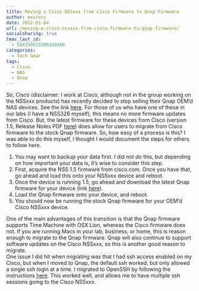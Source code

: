 ```yaml
---
title: Moving a Cisco NSSxxx from Cisco Firmware to Qnap Firmware
author: mestery
date: 2012-01-04
url: /moving-a-cisco-nssxxx-from-cisco-firmware-to-qnap-firmware/
socialsharing: true
tmac_last_id:
  - 544156015395348480
categories:
  - Tech Gear
tags:
  - Cisco
  - NAS
  - Qnap
---
```

So, Cisco (disclaimer: I work at Cisco, although not in the group working on the NSSxxx products) has recently decided to stop selling their Qnap OEM&#8217;d NAS devices. See the link <a title="Cisco NSSxxx End-of-Sale and End-of-Life" href="http://www.cisco.com/en/US/prod/collateral/ps4159/ps9954/ps10817/end_of_life_notice_c51-685438.html" target="_blank">here</a>. For those of us who have one of these in our labs (I have a NSS326 myself), this means no more firmware updates from Cisco. But, the latest firmware for these devices from Cisco (version 1.5, Release Notes PDF <a title="NSSxxx Firmware 1.5 Release Notes" href="http://www.cisco.com/en/US/docs/storage/nass/csbcdp/smart_storage/open_source/78_20467_01.pdf" target="_blank">here</a>) does allow for users to migrate from Cisco firmware to the stock Qnap firmware. So, how easy of a process is this? I was able to do this myself, I thought I would document the steps for others to follow here.

  1. You may want to backup your data first. I did not do this, but depending on how important your data is, it&#8217;s wise to consider this step.
  2. First, acquire the NSS 1.5 firmware from cisco.com. Once you have that, go ahead and load this onto your NSSxxx device and reboot.
  3. Once the device is running 1.5, go ahead and download the latest Qnap firmware for your device (link <a title="Qnap Cisco NSSxxx firmware" href="http://www.qnap.com/cisco" target="_blank">here</a>).
  4. Load the Qnap firmware onto your device, and reboot.
  5. You should now be running the stock Qnap firmware for your OEM&#8217;d Cisco NSSxxx device.

<div>
  One of the main advantages of this transition is that the Qnap firmware supports Time Machine with OSX Lion, whereas the Cisco firmware does not. If you are running Macs in your lab, business, or home, this is reason enough to migrate to the Qnap firmware. Qnap will also continue to support software updates on the Cisco NSSxxx, so this is another good reason to migrate.
</div>



<div>
  One issue I did hit when migrating was that I had ssh access enabled on my Cisco, but when I moved to Qnap, the default ssh worked, but only allowed a single ssh login at a time. I migrated to OpenSSH by following the instructions <a title="How To Replace SSH DAemon with OpenSSH" href="http://wiki.qnap.com/wiki/How_To_Replace_SSH_Daemon_With_OpenSSH" target="_blank">here</a>. This worked well, and allows me to have multiple ssh sessions going to the Cisco NSSxxx.
</div>
